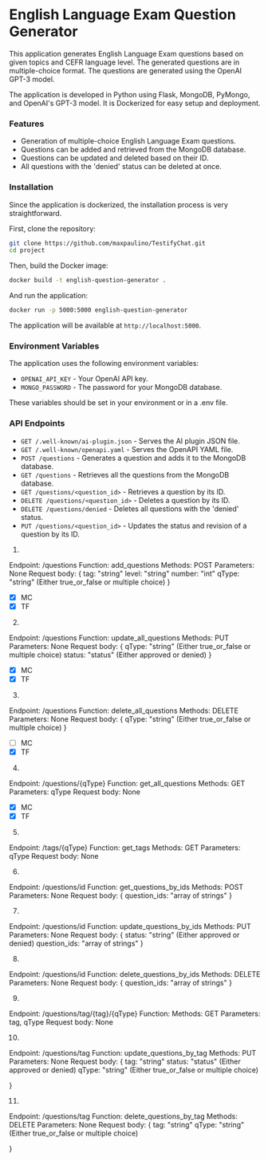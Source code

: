# English Language Exam Question Generator

This application generates English Language Exam questions based on given topics and CEFR language level. The generated questions are in multiple-choice format. The questions are generated using the OpenAI GPT-3 model.

The application is developed in Python using Flask, MongoDB, PyMongo, and OpenAI's GPT-3 model. It is Dockerized for easy setup and deployment.

### Features

- Generation of multiple-choice English Language Exam questions.
- Questions can be added and retrieved from the MongoDB database.
- Questions can be updated and deleted based on their ID.
- All questions with the 'denied' status can be deleted at once.

### Installation

Since the application is dockerized, the installation process is very straightforward.

First, clone the repository:

```bash
git clone https://github.com/maxpaulino/TestifyChat.git
cd project
```

Then, build the Docker image:

```bash
docker build -t english-question-generator .
```

And run the application:

```bash
docker run -p 5000:5000 english-question-generator
```

The application will be available at `http://localhost:5000`.

### Environment Variables

The application uses the following environment variables:

- `OPENAI_API_KEY` - Your OpenAI API key.
- `MONGO_PASSWORD` - The password for your MongoDB database.

These variables should be set in your environment or in a .env file.

### API Endpoints

- `GET /.well-known/ai-plugin.json` - Serves the AI plugin JSON file.
- `GET /.well-known/openapi.yaml` - Serves the OpenAPI YAML file.
- `POST /questions` - Generates a question and adds it to the MongoDB database.
- `GET /questions` - Retrieves all the questions from the MongoDB database.
- `GET /questions/<question_id>` - Retrieves a question by its ID.
- `DELETE /questions/<question_id>` - Deletes a question by its ID.
- `DELETE /questions/denied` - Deletes all questions with the 'denied' status.
- `PUT /questions/<question_id>` - Updates the status and revision of a question by its ID.




1.
Endpoint: /questions
Function: add_questions
Methods: POST
Parameters: None
Request body: 
{
    tag: "string"
    level: "string" 
    number: "int"
    qType: "string" (Either true_or_false or multiple choice)
}

- [x] MC
- [x] TF

2. 
Endpoint: /questions
Function: update_all_questions
Methods: PUT
Parameters: None
Request body:
{
    qType: "string" (Either true_or_false or multiple choice)
    status: "status" (Either approved or denied)
}

- [x] MC
- [x] TF

3. 
Endpoint: /questions
Function: delete_all_questions
Methods: DELETE
Parameters: None
Request body:
{
    qType: "string" (Either true_or_false or multiple choice)
}

- [ ] MC
- [x] TF

4.
Endpoint: /questions/{qType}
Function: get_all_questions
Methods: GET
Parameters: qType
Request body: None

- [x] MC
- [x] TF

5.
Endpoint: /tags/{qType}
Function: get_tags
Methods: GET
Parameters: qType
Request body: None

6. 
Endpoint: /questions/id
Function: get_questions_by_ids
Methods: POST
Parameters: None
Request body: 
{
    question_ids: "array of strings"
}

7. 
Endpoint: /questions/id
Function: update_questions_by_ids
Methods: PUT
Parameters: None
Request body: 
{
    status: "string" (Either approved or denied)
    question_ids: "array of strings"
}

8.
Endpoint: /questions/id
Function: delete_questions_by_ids
Methods: DELETE
Parameters: None
Request body: 
{
    question_ids: "array of strings"
}

9. 
Endpoint: /questions/tag/{tag}/{qType}
Function: 
Methods: GET
Parameters: tag, qType
Request body: None

10. 
Endpoint: /questions/tag
Function: update_questions_by_tag
Methods: PUT
Parameters: None
Request body:
{
    tag: "string"
    status: "status" (Either approved or denied)
    qType: "string" (Either true_or_false or multiple choice)

}

11. 
Endpoint: /questions/tag
Function: delete_questions_by_tag
Methods: DELETE
Parameters: None
Request body:
{
    tag: "string"
    qType: "string" (Either true_or_false or multiple choice)

}

